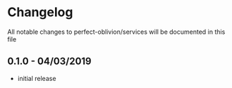 # Changelog

All notable changes to perfect-oblivion/services will be documented in this file

## 0.1.0 - 04/03/2019

-   initial release